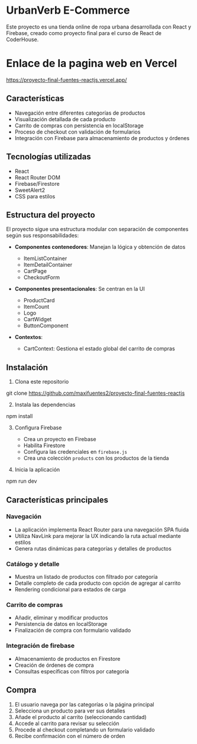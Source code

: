 # UrbanVerb E-Commerce

Este proyecto es una tienda online de ropa urbana desarrollada con React y Firebase, creado como proyecto final para el curso de React de CoderHouse.

# Enlace de la pagina web en Vercel

https://proyecto-final-fuentes-reactjs.vercel.app/

## Características

- Navegación entre diferentes categorías de productos
- Visualización detallada de cada producto
- Carrito de compras con persistencia en localStorage
- Proceso de checkout con validación de formularios
- Integración con Firebase para almacenamiento de productos y órdenes

## Tecnologías utilizadas

- React
- React Router DOM
- Firebase/Firestore
- SweetAlert2
- CSS para estilos

## Estructura del proyecto

El proyecto sigue una estructura modular con separación de componentes según sus responsabilidades:

- **Componentes contenedores**: Manejan la lógica y obtención de datos
  - ItemListContainer
  - ItemDetailContainer
  - CartPage
  - CheckoutForm

- **Componentes presentacionales**: Se centran en la UI
  - ProductCard
  - ItemCount
  - Logo
  - CartWidget
  - ButtonComponent

- **Contextos**:
  - CartContext: Gestiona el estado global del carrito de compras

## Instalación

1. Clona este repositorio

git clone https://github.com/maxifuentes2/proyecto-final-fuentes-reactjs


2. Instala las dependencias

npm install


3. Configura Firebase
   - Crea un proyecto en Firebase
   - Habilita Firestore
   - Configura las credenciales en `firebase.js`
   - Crea una colección `products` con los productos de la tienda

4. Inicia la aplicación

npm run dev

## Características principales

### Navegación
- La aplicación implementa React Router para una navegación SPA fluida
- Utiliza NavLink para mejorar la UX indicando la ruta actual mediante estilos
- Genera rutas dinámicas para categorías y detalles de productos

### Catálogo y detalle
- Muestra un listado de productos con filtrado por categoría
- Detalle completo de cada producto con opción de agregar al carrito
- Rendering condicional para estados de carga

### Carrito de compras
- Añadir, eliminar y modificar productos
- Persistencia de datos en localStorage
- Finalización de compra con formulario validado

### Integración de firebase
- Almacenamiento de productos en Firestore
- Creación de órdenes de compra
- Consultas específicas con filtros por categoría

## Compra

1. El usuario navega por las categorías o la página principal
2. Selecciona un producto para ver sus detalles
3. Añade el producto al carrito (seleccionando cantidad)
4. Accede al carrito para revisar su selección
5. Procede al checkout completando un formulario validado
6. Recibe confirmación con el número de orden
